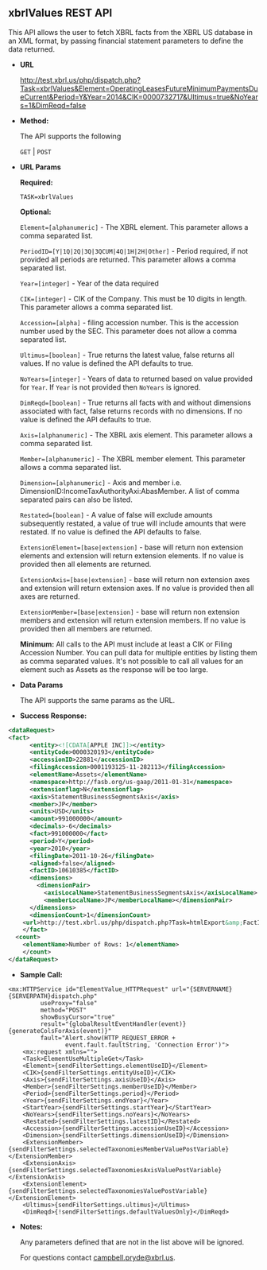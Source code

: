 
xbrlValues REST API
----
This API allows the user to fetch XBRL facts from the XBRL US database in an XML format, by passing financial statement parameters to define the data returned.

* **URL**

  <http://test.xbrl.us/php/dispatch.php?Task=xbrlValues&Element=OperatingLeasesFutureMinimumPaymentsDueCurrent&Period=Y&Year=2014&CIK=0000732717&Ultimus=true&NoYears=1&DimReqd=false>

* **Method:**

  The API supports the following

  `GET` | `POST`

*  **URL Params**

   **Required:**

   `TASK=xbrlValues`

   **Optional:**

   `Element=[alphanumeric]` - The XBRL element. This parameter allows a comma separated list.

   `PeriodID=[Y|1Q|2Q|3Q|3QCUM|4Q|1H|2H|Other]` - Period required, if not provided all periods are returned. This parameter allows a comma separated list.

   `Year=[integer]`     - Year of the data required

   `CIK=[integer]`   - CIK of the Company. This must be 10 digits in length. This parameter allows a comma separated list.

    `Accession=[alpha]`   - filing accession number. This is the accession number used by the SEC. This parameter does not allow a comma separated list.

   `Ultimus=[boolean]`    - True returns the latest value, false returns all values. If no value is defined the API defaults to true.

   `NoYears=[integer]`  - Years of data to returned based on value provided for `Year`. If `Year` is not provided then `NoYears` is ignored.

   `DimReqd=[boolean]`    - True returns all facts with and without dimensions associated with fact, false returns records with no dimensions. If no value is defined the API defaults to true.

   `Axis=[alphanumeric]` - The XBRL axis element. This parameter allows a comma separated list.

   `Member=[alphanumeric]` - The XBRL member element. This parameter allows a comma separated list.

   `Dimension=[alphanumeric]` - Axis and member i.e. DimensionID:IncomeTaxAuthorityAxi:AbasMember. A list of comma separated pairs can also be listed.

   `Restated=[boolean]` - A value of false will exclude amounts subsequently restated, a value of true will include amounts that were restated. If no value is defined the API defaults to false.

   `ExtensionElement=[base|extension]` - base will return non extension elements and extension will return extension elements. If no value is provided then all elements are returned.

    `ExtensionAxis=[base|extension]` - base will return non extension axes and extension will return extension axes. If no value is provided then all axes are returned.

    `ExtensionMember=[base|extension]` - base will return non extension members and extension will return extension members. If no value is provided then all members are returned.


   **Minimum:**
   All calls to the API must include at least a CIK or Filing Accession Number.  You can pull data for multiple entities by listing them as comma separated values.  It's not possible to call all values for an element such as Assets as the response will be too large.



* **Data Params**

    The API supports the same params as the URL.

* **Success Response:**

```XML
<dataRequest>
<fact>
      <entity><![CDATA[APPLE INC]]></entity>
      <entityCode>0000320193</entityCode>
      <accessionID>22881</accessionID>
      <filingAccession>0001193125-11-282113</filingAccession>
      <elementName>Assets</elementName>
      <namespace>http://fasb.org/us-gaap/2011-01-31</namespace>
      <extensionflag>N</extensionflag>
      <axis>StatementBusinessSegmentsAxis</axis>
      <member>JP</member>
      <units>USD</units>
      <amount>991000000</amount>
      <decimals>-6</decimals>
      <fact>991000000</fact>
      <period>Y</period>
      <year>2010</year>
      <filingDate>2011-10-26</filingDate>
      <aligned>false</aligned>
      <factID>10610385</factID>
      <dimensions>
        <dimensionPair>
          <axisLocalName>StatementBusinessSegmentsAxis</axisLocalName>
          <memberLocalName>JP</memberLocalName></dimensionPair>
      </dimensions>
      <dimensionCount>1</dimensionCount>
    <url>http://test.xbrl.us/php/dispatch.php?Task=htmlExport&amp;FactID=10610385</url>
    </fact>
  <count>
    <elementName>Number of Rows: 1</elementName>
    </count>
</dataRequest>
```


* **Sample Call:**

```
<mx:HTTPService id="ElementValue_HTTPRequest" url="{SERVERNAME}{SERVERPATH}dispatch.php"
		 useProxy="false"
		 method="POST"  
		 showBusyCursor="true"
		 result="{globalResultEventHandler(event)}{generateColsForAxis(event)}"
		 fault="Alert.show(HTTP_REQUEST_ERROR +
		 		event.fault.faultString, 'Connection Error')">
    <mx:request xmlns="">
    <Task>ElementUseMultipleGet</Task>
    <Element>{sendFilterSettings.elementUseID}</Element>
    <CIK>{sendFilterSettings.entityUseID}</CIK>
    <Axis>{sendFilterSettings.axisUseID}</Axis>
    <Member>{sendFilterSettings.memberUseID}</Member>
    <Period>{sendFilterSettings.period}</Period>
    <Year>{sendFilterSettings.endYear}</Year>
    <StartYear>{sendFilterSettings.startYear}</StartYear>
    <NoYears>{sendFilterSettings.noYears}</NoYears>
    <Restated>{sendFilterSettings.latestID}</Restated>
    <Accession>{sendFilterSettings.accessionUseID}</Accession>
    <Dimension>{sendFilterSettings.dimensionUseID}</Dimension>
    <ExtensionMember>{sendFilterSettings.selectedTaxonomiesMemberValuePostVariable}</ExtensionMember>
    <ExtensionAxis>{sendFilterSettings.selectedTaxonomiesAxisValuePostVariable}</ExtensionAxis>
    <ExtensionElement>{sendFilterSettings.selectedTaxonomiesValuePostVariable}</ExtensionElement>
    <Ultimus>{sendFilterSettings.ultimus}</Ultimus>
    <DimReqd>{!sendFilterSettings.defaultValuesOnly}</DimReqd>

```

* **Notes:**

  Any parameters defined that are not in the list above will be ignored.

  For questions contact campbell.pryde@xbrl.us.
